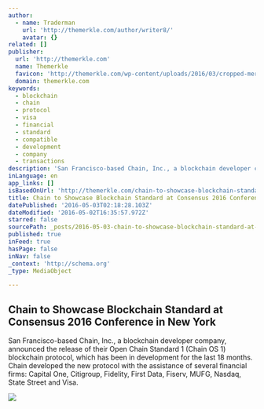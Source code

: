 ```yaml
---
author:
  - name: Traderman
    url: 'http://themerkle.com/author/writer8/'
    avatar: {}
related: []
publisher:
  url: 'http://themerkle.com'
  name: Themerkle
  favicon: 'http://themerkle.com/wp-content/uploads/2016/03/cropped-merkle-white-1-192x192.png'
  domain: themerkle.com
keywords:
  - blockchain
  - chain
  - protocol
  - visa
  - financial
  - standard
  - compatible
  - development
  - company
  - transactions
description: 'San Francisco-based Chain, Inc., a blockchain developer company, announced the release of their Open Chain Standard 1 (Chain OS 1) blockchain protocol, which has been in development for the last 18 months. Chain developed the new protocol with the assistance of several financial firms: Capital One, Citigroup, Fidelity, First Data, Fiserv, MUFG, Nasdaq, State Street and Visa.'
inLanguage: en
app_links: []
isBasedOnUrl: 'http://themerkle.com/chain-to-showcase-blockchain-standard-at-consensus-2016-conference-in-new-york/'
title: Chain to Showcase Blockchain Standard at Consensus 2016 Conference in New York
datePublished: '2016-05-03T02:18:28.103Z'
dateModified: '2016-05-02T16:35:57.972Z'
starred: false
sourcePath: _posts/2016-05-03-chain-to-showcase-blockchain-standard-at-consensus-2016-conf.md
published: true
inFeed: true
hasPage: false
inNav: false
_context: 'http://schema.org'
_type: MediaObject

---
```

<article style=""><h1>Chain to Showcase Blockchain Standard at Consensus 2016 Conference in New York</h1><p>San Francisco-based Chain, Inc., a blockchain developer company, announced the release of their Open Chain Standard 1 (Chain OS 1) blockchain protocol, which has been in development for the last 18 months. Chain developed the new protocol with the assistance of several financial firms: Capital One, Citigroup, Fidelity, First Data, Fiserv, MUFG, Nasdaq, State Street and Visa.</p><img src="http://themerkle.com/wp-content/uploads/2016/05/shutterstock_152295734.jpg" /></article>